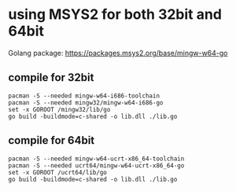 # using MSYS2 for both 32bit and 64bit

Golang package: <https://packages.msys2.org/base/mingw-w64-go>

## compile for 32bit

```
pacman -S --needed mingw-w64-i686-toolchain
pacman -S --needed mingw32/mingw-w64-i686-go
set -x GOROOT /mingw32/lib/go
go build -buildmode=c-shared -o lib.dll ./lib.go
```

## compile for 64bit

```
pacman -S --needed mingw-w64-ucrt-x86_64-toolchain
pacman -S --needed ucrt64/mingw-w64-ucrt-x86_64-go
set -x GOROOT /ucrt64/lib/go
go build -buildmode=c-shared -o lib.dll ./lib.go
```